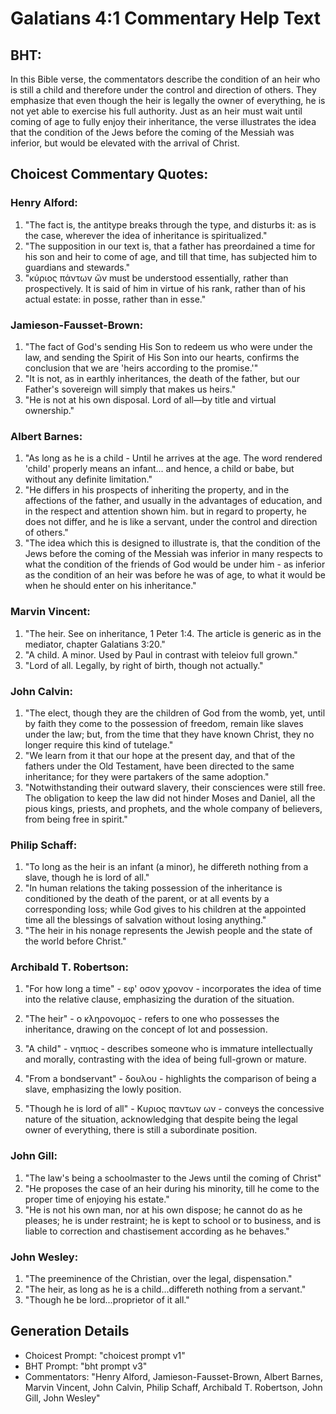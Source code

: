 # Galatians 4:1 Commentary Help Text

## BHT:
In this Bible verse, the commentators describe the condition of an heir who is still a child and therefore under the control and direction of others. They emphasize that even though the heir is legally the owner of everything, he is not yet able to exercise his full authority. Just as an heir must wait until coming of age to fully enjoy their inheritance, the verse illustrates the idea that the condition of the Jews before the coming of the Messiah was inferior, but would be elevated with the arrival of Christ.

## Choicest Commentary Quotes:
### Henry Alford:
1. "The fact is, the antitype breaks through the type, and disturbs it: as is the case, wherever the idea of inheritance is spiritualized."
2. "The supposition in our text is, that a father has preordained a time for his son and heir to come of age, and till that time, has subjected him to guardians and stewards."
3. "κύριος πάντων ὤν must be understood essentially, rather than prospectively. It is said of him in virtue of his rank, rather than of his actual estate: in posse, rather than in esse."

### Jamieson-Fausset-Brown:
1. "The fact of God's sending His Son to redeem us who were under the law, and sending the Spirit of His Son into our hearts, confirms the conclusion that we are 'heirs according to the promise.'" 
2. "It is not, as in earthly inheritances, the death of the father, but our Father's sovereign will simply that makes us heirs." 
3. "He is not at his own disposal. Lord of all—by title and virtual ownership."

### Albert Barnes:
1. "As long as he is a child - Until he arrives at the age. The word rendered 'child' properly means an infant... and hence, a child or babe, but without any definite limitation." 
2. "He differs in his prospects of inheriting the property, and in the affections of the father, and usually in the advantages of education, and in the respect and attention shown him. but in regard to property, he does not differ, and he is like a servant, under the control and direction of others."
3. "The idea which this is designed to illustrate is, that the condition of the Jews before the coming of the Messiah was inferior in many respects to what the condition of the friends of God would be under him - as inferior as the condition of an heir was before he was of age, to what it would be when he should enter on his inheritance."

### Marvin Vincent:
1. "The heir. See on inheritance, 1 Peter 1:4. The article is generic as in the mediator, chapter Galatians 3:20."
2. "A child. A minor. Used by Paul in contrast with teleiov full grown."
3. "Lord of all. Legally, by right of birth, though not actually."

### John Calvin:
1. "The elect, though they are the children of God from the womb, yet, until by faith they come to the possession of freedom, remain like slaves under the law; but, from the time that they have known Christ, they no longer require this kind of tutelage."
2. "We learn from it that our hope at the present day, and that of the fathers under the Old Testament, have been directed to the same inheritance; for they were partakers of the same adoption."
3. "Notwithstanding their outward slavery, their consciences were still free. The obligation to keep the law did not hinder Moses and Daniel, all the pious kings, priests, and prophets, and the whole company of believers, from being free in spirit."

### Philip Schaff:
1. "To long as the heir is an infant (a minor), he differeth nothing from a slave, though he is lord of all." 
2. "In human relations the taking possession of the inheritance is conditioned by the death of the parent, or at all events by a corresponding loss; while God gives to his children at the appointed time all the blessings of salvation without losing anything."
3. "The heir in his nonage represents the Jewish people and the state of the world before Christ."

### Archibald T. Robertson:
1. "For how long a time" - εφ' οσον χρονον - incorporates the idea of time into the relative clause, emphasizing the duration of the situation. 

2. "The heir" - ο κληρονομος - refers to one who possesses the inheritance, drawing on the concept of lot and possession. 

3. "A child" - νηπιος - describes someone who is immature intellectually and morally, contrasting with the idea of being full-grown or mature. 

4. "From a bondservant" - δουλου - highlights the comparison of being a slave, emphasizing the lowly position. 

5. "Though he is lord of all" - Κυριος παντων ων - conveys the concessive nature of the situation, acknowledging that despite being the legal owner of everything, there is still a subordinate position.

### John Gill:
1. "The law's being a schoolmaster to the Jews until the coming of Christ"
2. "He proposes the case of an heir during his minority, till he come to the proper time of enjoying his estate."
3. "He is not his own man, nor at his own dispose; he cannot do as he pleases; he is under restraint; he is kept to school or to business, and is liable to correction and chastisement according as he behaves."

### John Wesley:
1. "The preeminence of the Christian, over the legal, dispensation."
2. "The heir, as long as he is a child...differeth nothing from a servant."
3. "Though he be lord...proprietor of it all."


## Generation Details
- Choicest Prompt: "choicest prompt v1"
- BHT Prompt: "bht prompt v3"
- Commentators: "Henry Alford, Jamieson-Fausset-Brown, Albert Barnes, Marvin Vincent, John Calvin, Philip Schaff, Archibald T. Robertson, John Gill, John Wesley"
